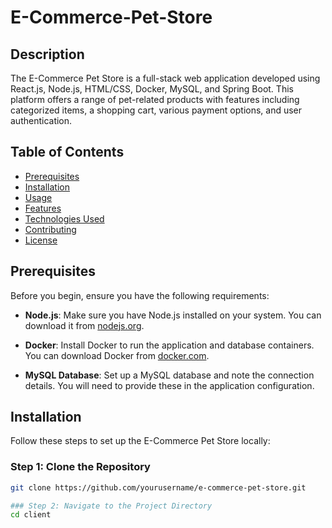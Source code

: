 # E-Commerce-Pet-Store

## Description
The E-Commerce Pet Store is a full-stack web application developed using React.js, Node.js, HTML/CSS, Docker, MySQL, and Spring Boot. This platform offers a range of pet-related products with features including categorized items, a shopping cart, various payment options, and user authentication.

## Table of Contents
- [Prerequisites](#prerequisites)
- [Installation](#installation)
- [Usage](#usage)
- [Features](#features)
- [Technologies Used](#technologies-used)
- [Contributing](#contributing)
- [License](#license)

## Prerequisites
Before you begin, ensure you have the following requirements:

- **Node.js**: Make sure you have Node.js installed on your system. You can download it from [nodejs.org](https://nodejs.org/).

- **Docker**: Install Docker to run the application and database containers. You can download Docker from [docker.com](https://www.docker.com/).

- **MySQL Database**: Set up a MySQL database and note the connection details. You will need to provide these in the application configuration.

## Installation
Follow these steps to set up the E-Commerce Pet Store locally:

### Step 1: Clone the Repository
```bash
git clone https://github.com/yourusername/e-commerce-pet-store.git

### Step 2: Navigate to the Project Directory
cd client




